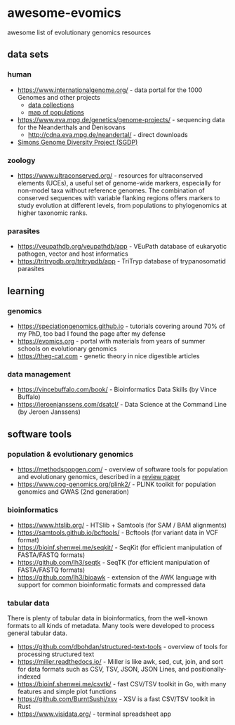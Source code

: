 # awesome-evomics
awesome list of evolutionary genomics resources

## data sets

### human

- https://www.internationalgenome.org/ - data portal for the 1000 Genomes and other projects
  - [data collections](https://www.internationalgenome.org/data-portal/data-collection)
  - [map of populations](https://www.internationalgenome.org/data-portal/population)
- https://www.eva.mpg.de/genetics/genome-projects/ - sequencing data for the Neanderthals and Denisovans
  - http://cdna.eva.mpg.de/neandertal/ - direct downloads
- [Simons Genome Diversity Project (SGDP)](https://reichdata.hms.harvard.edu/pub/datasets/sgdp/)

### zoology

- https://www.ultraconserved.org/ - resources for ultraconserved elements (UCEs), a useful set of genome-wide markers, especially for non-model taxa without reference genomes. The combination of conserved sequences with variable flanking regions offers markers to study evolution at different levels, from populations to phylogenomics at higher taxonomic ranks.

### parasites

- https://veupathdb.org/veupathdb/app - VEuPath database of eukaryotic pathogen, vector and host informatics
- https://tritrypdb.org/tritrypdb/app - TriTryp database of trypanosomatid parasites

## learning
### genomics

- https://speciationgenomics.github.io - tutorials covering around 70% of my PhD, too bad I found the page after my defense
- https://evomics.org - portal with materials from years of summer schools on evolutionary genomics
- https://theg-cat.com - genetic theory in nice digestible articles

### data management

- https://vincebuffalo.com/book/ - Bioinformatics Data Skills (by Vince Buffalo)
- https://jeroenjanssens.com/dsatcl/ - Data Science at the Command Line (by Jeroen Janssens)

## software tools
### population & evolutionary genomics

- https://methodspopgen.com/ - overview of software tools for population and evolutionary genomics, described in a [review paper](https://onlinelibrary.wiley.com/doi/10.1111/mec.15989)
- https://www.cog-genomics.org/plink2/ - PLINK toolkit for population genomics and GWAS (2nd generation)

### bioinformatics

- https://www.htslib.org/ - HTSlib + Samtools (for SAM / BAM alignments)
- https://samtools.github.io/bcftools/ - Bcftools (for variant data in VCF format)
- https://bioinf.shenwei.me/seqkit/ - SeqKit (for efficient manipulation of FASTA/FASTQ formats)
- https://github.com/lh3/seqtk - SeqTK (for efficient manipulation of FASTA/FASTQ formats)
- https://github.com/lh3/bioawk - extension of the AWK language with support for common bioinformatic formats and compressed data

### tabular data
There is plenty of tabular data in bioinformatics, from the well-known formats to all kinds of metadata. Many tools were developed to process general tabular data.

- https://github.com/dbohdan/structured-text-tools - overview of tools for processing structured text
- https://miller.readthedocs.io/ - Miller is like awk, sed, cut, join, and sort for data formats such as CSV, TSV, JSON, JSON Lines, and positionally-indexed
- https://bioinf.shenwei.me/csvtk/ - fast CSV/TSV toolkit in Go, with many features and simple plot functions
- https://github.com/BurntSushi/xsv - XSV is a fast CSV/TSV toolkit in Rust
- https://www.visidata.org/ - terminal spreadsheet app